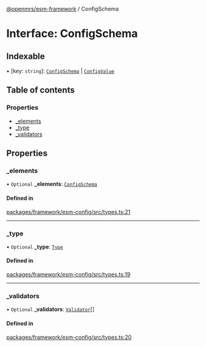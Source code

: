[@openmrs/esm-framework](../API.md) / ConfigSchema

# Interface: ConfigSchema

## Indexable

▪ [key: `string`]: [`ConfigSchema`](ConfigSchema.md) \| [`ConfigValue`](../API.md#configvalue)

## Table of contents

### Properties

- [\_elements](ConfigSchema.md#_elements)
- [\_type](ConfigSchema.md#_type)
- [\_validators](ConfigSchema.md#_validators)

## Properties

### \_elements

• `Optional` **\_elements**: [`ConfigSchema`](ConfigSchema.md)

#### Defined in

[packages/framework/esm-config/src/types.ts:21](https://github.com/openmrs/openmrs-esm-core/blob/main/packages/framework/esm-config/src/types.ts#L21)

___

### \_type

• `Optional` **\_type**: [`Type`](../enums/Type.md)

#### Defined in

[packages/framework/esm-config/src/types.ts:19](https://github.com/openmrs/openmrs-esm-core/blob/main/packages/framework/esm-config/src/types.ts#L19)

___

### \_validators

• `Optional` **\_validators**: [`Validator`](../API.md#validator)[]

#### Defined in

[packages/framework/esm-config/src/types.ts:20](https://github.com/openmrs/openmrs-esm-core/blob/main/packages/framework/esm-config/src/types.ts#L20)
